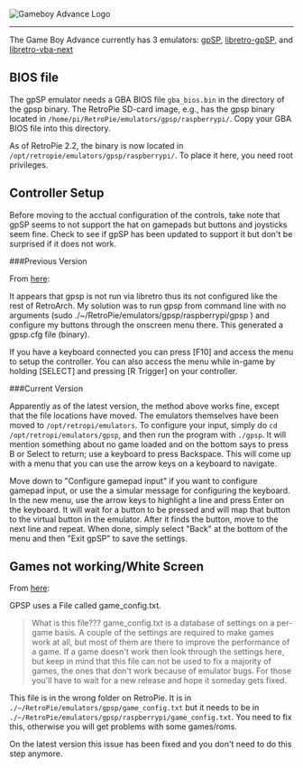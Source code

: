 ![Gameboy Advance Logo](http://upload.wikimedia.org/wikipedia/commons/thumb/8/8a/Gameboy_advance_logo.svg/640px-Gameboy_advance_logo.svg.png)
***
The Game Boy Advance currently has 3 emulators: [gpSP](https://github.com/DPRCZ/gpsp), [libretro-gpSP](https://github.com/libretro/gpsp), and [libretro-vba-next](https://github.com/libretro/vba-next)
## BIOS file

The gpSP emulator needs a GBA BIOS file `gba_bios.bin` in the directory of the gpsp binary. The RetroPie SD-card image, e.g., has the gpsp binary located in `/home/pi/RetroPie/emulators/gpsp/raspberrypi/`. Copy your GBA BIOS file into this directory.

As of RetroPie 2.2, the binary is now located in `/opt/retropie/emulators/gpsp/raspberrypi/`. To place it here, you need root privileges.

## Controller Setup

Before moving to the acctual configuration of the controls, take note that gpSP seems to not support the hat on gamepads but buttons and joysticks seem fine. Check to see if gpSP has been updated to support it but don't be surprised if it does not work.

###Previous Version

From [here](https://github.com/petrockblog/RetroPie-Setup/issues/193#issuecomment-19900909):

It appears that gpsp is not run via libretro thus its not configured like the rest of RetroArch. My solution was to run gpsp from command line with no arguments (sudo ./~/RetroPie/emulators/gpsp/raspberrypi/gpsp ) and configure my buttons through the onscreen menu there. This generated a gpsp.cfg file (binary).

If you have a keyboard connected you can press [F10] and access the menu to setup the controller. You can also access the menu while in-game by holding [SELECT] and pressing [R Trigger] on your controller.

###Current Version

Apparently as of the latest version, the method above works fine, except that the file locations have moved. The emulators themselves have been moved to `/opt/retropi/emulators`. To configure your input, simply do `cd /opt/retropi/emulators/gpsp`, and then run the program with `./gpsp`. It will mention something about no game loaded and on the bottom says to press B or Select to return; use a keyboard to press Backspace. This will come up with a menu that you can use the arrow keys on a keyboard to navigate. 

Move down to "Configure gamepad input" if you want to configure gamepad input, or use the a simular message for configuring the keyboard. In the new menu, use the arrow keys to highlight a line and press Enter on the keyboard. It will wait for a button to be pressed and will map that button to the virtual button in the emulator. After it finds the button, move to the next line and repeat. When done, simply select "Back" at the bottom of the menu and then "Exit gpSP" to save the settings.

## Games not working/White Screen

From [here](https://github.com/petrockblog/RetroPie-Setup/issues/218):

GPSP uses a File called game_config.txt.

> What is this file??? game_config.txt is a database of settings on a
per-game basis. A couple of the settings are required to make games
work at all, but most of them are there to improve the performance of
a game. If a game doesn't work then look through the settings here,
but keep in mind that this file can not be used to fix a majority of
games, the ones that don't work because of emulator bugs. For those
you'll have to wait for a new release and hope it someday gets fixed.

This file is in the wrong folder on RetroPie. It is in `./~/RetroPie/emulators/gpsp/game_config.txt` but it needs to be in `./~/RetroPie/emulators/gpsp/raspberrypi/game_config.txt`. You need to fix this, otherwise you will get problems with some games/roms.

On the latest version this issue has been fixed and you don't need to do this step anymore.